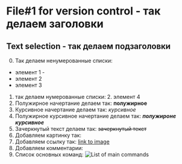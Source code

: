 # File#1 for version control - так делаем заголовки
## Text selection - так делаем подзаголовки
0. Так делаем ненумерованные списки: 
* элемент 1 - 
* элемент 2
* элемент 3
1. так делаем нумерованные списки:
    2. элемент 4
3. Полужирное начертание делаем так: **полужирное**
4. Курсивное начертание делаем так: *курсивное*
5. Полужирное курсивное начертание делаем так: ***полужироне курсивное***
6. Зачеркнутый текст делаем так: ~~зачеркнутый текст~~
7. Добавляем картинку так: ![<text>](./1.png) 
8. Добавляем ссылку так: [link to image](../1.png)
9. Добавляем комментарии: <!---my comment--->
10. Список основных команд: ![List of main commands](./3.jpeg)

